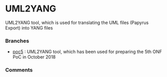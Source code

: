 # UML2YANG
UML2YANG tool, which is used for translating the UML files (Papyrus Export) into YANG files

### Branches
- [poc5](./tree/poc5) : UML2YANG tool, which has been used for preparing the 5th ONF PoC in October 2018

### Comments
